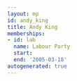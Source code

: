 ```yaml
---
layout: mp
id: andy_king
title: Andy King
memberships:
- id: lab
  name: Labour Party
  start: 
  end: '2005-03-18'
autogenerated: true
---
```

